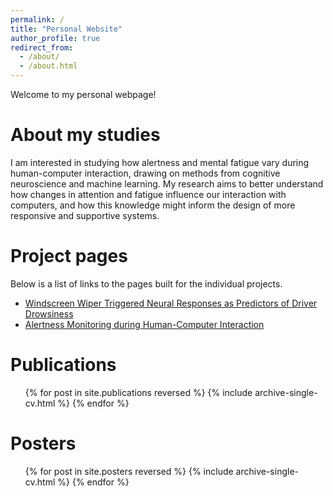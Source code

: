 ```yaml
---
permalink: /
title: "Personal Website"
author_profile: true
redirect_from: 
  - /about/
  - /about.html
---
```


Welcome to my personal webpage!

About my studies
======
I am interested in studying how alertness and mental fatigue vary during human-computer interaction, drawing on methods from cognitive neuroscience and machine learning. My research aims to better understand how changes in attention and fatigue influence our interaction with computers, and how this knowledge might inform the design of more responsive and supportive systems.

Project pages
======
Below is a list of links to the pages built for the individual projects.

- [Windscreen Wiper Triggered Neural Responses as Predictors of Driver Drowsiness](https://catherine9811.github.io/Paperspace-Windscreen_Wiper_Entrainments/)
- [Alertness Monitoring during Human-Computer Interaction](https://catherine9811.github.io/Paperspace-Alertness_Monitoring_during_Human_Computer_Interaction/)

Publications
======
  <ul>{% for post in site.publications reversed %}
    {% include archive-single-cv.html %}
  {% endfor %}</ul>
  
Posters
======
  <ul>{% for post in site.posters reversed %}
    {% include archive-single-cv.html %}
  {% endfor %}</ul>